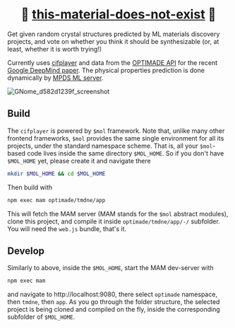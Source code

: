 <h1 align="center">💎 <a href="https://thismaterialdoesnotexist.com">this-material-does-not-exist</a> 💎</h1>

Get given random crystal structures predicted by ML materials discovery projects, and vote on whether you think it should be synthesizable (or, at least, whether it is worth trying!)

Currently uses [cifplayer](https://github.com/tilde-lab/cifplayer) and data from the
[OPTIMADE API](https://optimade.org) for the recent [Google DeepMind
paper](https://github.com/google-deepmind/materials_discovery).
The physical properties prediction is done dynamically by [MPDS ML server](https://mpds.io/ml).

![GNome_d582d1239f_screenshot](https://github.com/mpds-io/this-material-does-not-exist/main/d582d1239f.png)


## Build

The `cifplayer` is powered by `$mol` framework. Note that, unlike many other frontend frameworks, `$mol` provides the same single environment for all its projects, under the standard namespace scheme. That is, all your `$mol`-based code lives inside the same directory `$MOL_HOME`. So if you don't have `$MOL_HOME` yet, please create it and navigate there

```bash
mkdir $MOL_HOME && cd $MOL_HOME
```

Then build with

```bash
npm exec mam optimade/tmdne/app
```

This will fetch the MAM server (MAM stands for the `$mol` abstract modules), clone this project, and compile it inside `optimade/tmdne/app/-/` subfolder. You will need the `web.js` bundle, that's it.


## Develop

Similarly to above, inside the `$MOL_HOME`, start the MAM dev-server with

```bash
npm exec mam
```

and navigate to http://localhost:9080, there select `optimade` namespace, then `tmdne`, then `app`. As you go through the folder structure, the selected project is being cloned and compiled on the fly, inside the corresponding subfolder of `$MOL_HOME`.
